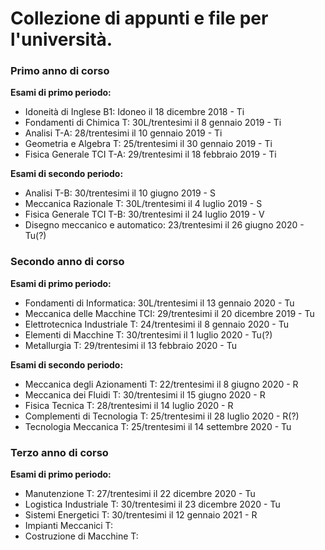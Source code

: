 # Collezione di appunti e file per l'università.
### Primo anno di corso
**Esami di primo periodo:**
  - Idoneità di Inglese B1:         Idoneo il 18 dicembre 2018 - Ti
  - Fondamenti di Chimica T:          30L/trentesimi il 8 gennaio 2019 - Ti
  - Analisi T-A:                    28/trentesimi il 10 gennaio 2019 - Ti
  - Geometria e Algebra T:            25/trentesimi il 30 gennaio 2019 - Ti
  - Fisica Generale TCI T-A:        29/trentesimi il 18 febbraio 2019 - Ti
  
**Esami di secondo periodo:**
  - Analisi T-B:                    30/trentesimi il 10 giugno 2019 - S
  - Meccanica Razionale T:            30L/trentesimi il 4 luglio 2019 - S
  - Fisica Generale TCI T-B:        30/trentesimi il 24 luglio 2019 - V
  - Disegno meccanico e automatico: 23/trentesimi il 26 giugno 2020 - Tu(?)
  
### Secondo anno di corso
**Esami di primo periodo:**
  - Fondamenti di Informatica:        30L/trentesimi il 13 gennaio 2020 - Tu
  - Meccanica delle Macchine TCI:     29/trentesimi il 20 dicembre 2019 - Tu
  - Elettrotecnica Industriale T:     24/trentesimi il 8 gennaio 2020 - Tu
  - Elementi di Macchine T:           30/trentesimi il 1 luglio 2020 - Tu(?)
  - Metallurgia T:                    29/trentesimi il 13 febbraio 2020 - Tu  
   
**Esami di secondo periodo:**
  - Meccanica degli Azionamenti T:    22/trentesimi il 8 giugno 2020 - R
  - Meccanica dei Fluidi T:           30/trentesimi il 15 giugno 2020 - R
  - Fisica Tecnica T:                 28/trentesimi il 14 luglio 2020 - R
  - Complementi di Tecnologia T:      25/trentesimi il 28 luglio 2020 - R(?)
  - Tecnologia Meccanica T:           25/trentesimi il 14 settembre 2020 - Tu
  
### Terzo anno di corso
**Esami di primo periodo:**  
  - Manutenzione T:                    27/trentesimi il 22 dicembre 2020 - Tu
  - Logistica Industriale T:           30/trentesimi il 23 dicembre 2020 - Tu
  - Sistemi Energetici T:              30/trentesimi il 12 gennaio 2021 - R     
  - Impianti Meccanici T:      
  - Costruzione di Macchine T:                     
